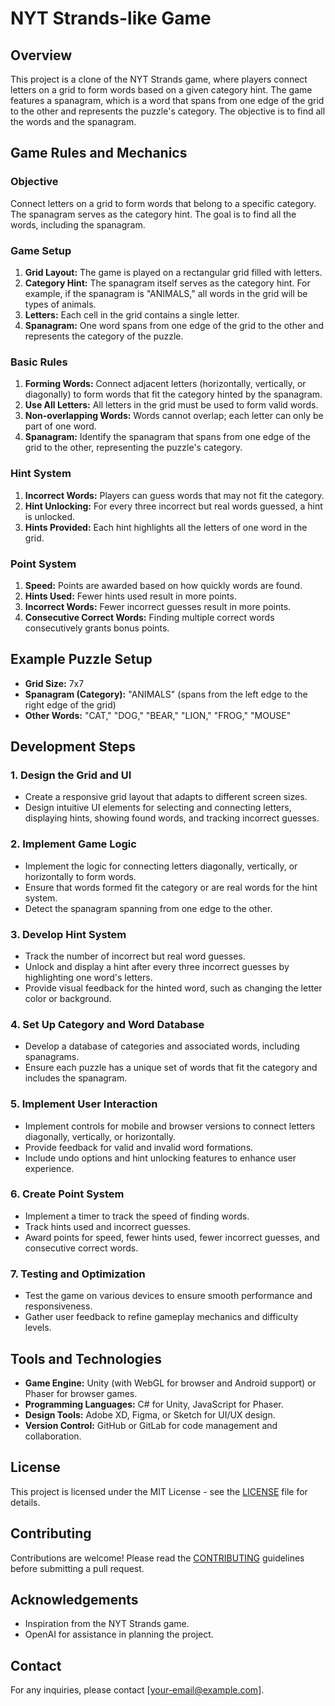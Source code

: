 # NYT Strands-like Game

## Overview

This project is a clone of the NYT Strands game, where players connect letters on a grid to form words based on a given category hint. The game features a spanagram, which is a word that spans from one edge of the grid to the other and represents the puzzle's category. The objective is to find all the words and the spanagram.

## Game Rules and Mechanics

### Objective

Connect letters on a grid to form words that belong to a specific category. The spanagram serves as the category hint. The goal is to find all the words, including the spanagram.

### Game Setup

1. **Grid Layout:** The game is played on a rectangular grid filled with letters.
2. **Category Hint:** The spanagram itself serves as the category hint. For example, if the spanagram is "ANIMALS," all words in the grid will be types of animals.
3. **Letters:** Each cell in the grid contains a single letter.
4. **Spanagram:** One word spans from one edge of the grid to the other and represents the category of the puzzle.

### Basic Rules

1. **Forming Words:** Connect adjacent letters (horizontally, vertically, or diagonally) to form words that fit the category hinted by the spanagram.
2. **Use All Letters:** All letters in the grid must be used to form valid words.
3. **Non-overlapping Words:** Words cannot overlap; each letter can only be part of one word.
4. **Spanagram:** Identify the spanagram that spans from one edge of the grid to the other, representing the puzzle's category.

### Hint System

1. **Incorrect Words:** Players can guess words that may not fit the category.
2. **Hint Unlocking:** For every three incorrect but real words guessed, a hint is unlocked.
3. **Hints Provided:** Each hint highlights all the letters of one word in the grid.

### Point System

1. **Speed:** Points are awarded based on how quickly words are found.
2. **Hints Used:** Fewer hints used result in more points.
3. **Incorrect Words:** Fewer incorrect guesses result in more points.
4. **Consecutive Correct Words:** Finding multiple correct words consecutively grants bonus points.

## Example Puzzle Setup

- **Grid Size:** 7x7
- **Spanagram (Category):** "ANIMALS" (spans from the left edge to the right edge of the grid)
- **Other Words:** "CAT," "DOG," "BEAR," "LION," "FROG," "MOUSE"

## Development Steps

### 1. Design the Grid and UI

- Create a responsive grid layout that adapts to different screen sizes.
- Design intuitive UI elements for selecting and connecting letters, displaying hints, showing found words, and tracking incorrect guesses.

### 2. Implement Game Logic

- Implement the logic for connecting letters diagonally, vertically, or horizontally to form words.
- Ensure that words formed fit the category or are real words for the hint system.
- Detect the spanagram spanning from one edge to the other.

### 3. Develop Hint System

- Track the number of incorrect but real word guesses.
- Unlock and display a hint after every three incorrect guesses by highlighting one word's letters.
- Provide visual feedback for the hinted word, such as changing the letter color or background.

### 4. Set Up Category and Word Database

- Develop a database of categories and associated words, including spanagrams.
- Ensure each puzzle has a unique set of words that fit the category and includes the spanagram.

### 5. Implement User Interaction

- Implement controls for mobile and browser versions to connect letters diagonally, vertically, or horizontally.
- Provide feedback for valid and invalid word formations.
- Include undo options and hint unlocking features to enhance user experience.

### 6. Create Point System

- Implement a timer to track the speed of finding words.
- Track hints used and incorrect guesses.
- Award points for speed, fewer hints used, fewer incorrect guesses, and consecutive correct words.

### 7. Testing and Optimization

- Test the game on various devices to ensure smooth performance and responsiveness.
- Gather user feedback to refine gameplay mechanics and difficulty levels.

## Tools and Technologies

- **Game Engine:** Unity (with WebGL for browser and Android support) or Phaser for browser games.
- **Programming Languages:** C# for Unity, JavaScript for Phaser.
- **Design Tools:** Adobe XD, Figma, or Sketch for UI/UX design.
- **Version Control:** GitHub or GitLab for code management and collaboration.

## License

This project is licensed under the MIT License - see the [LICENSE](LICENSE) file for details.

## Contributing

Contributions are welcome! Please read the [CONTRIBUTING](CONTRIBUTING.md) guidelines before submitting a pull request.

## Acknowledgements

- Inspiration from the NYT Strands game.
- OpenAI for assistance in planning the project.

## Contact

For any inquiries, please contact [your-email@example.com].

